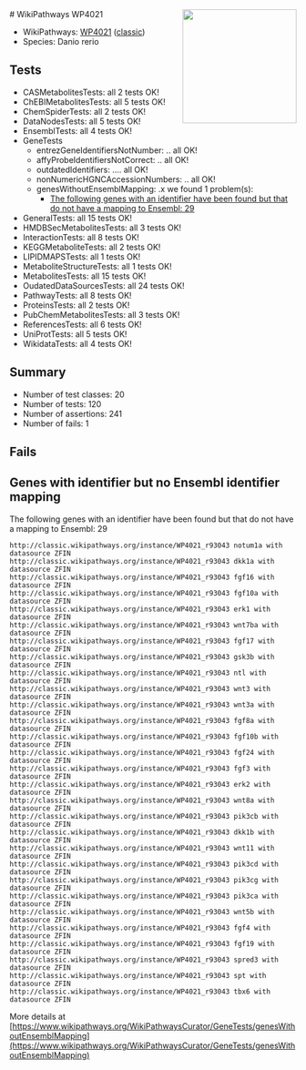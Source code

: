 <img style="float: right; width: 200px" src="https://upload.wikimedia.org/wikipedia/commons/thumb/8/83/Wplogo_with_text_500.png/640px-Wplogo_with_text_500.png" />
# WikiPathways WP4021

* WikiPathways: [WP4021](https://wikipathways.org/pathways/WP4021) ([classic](https://classic.wikipathways.org/instance/WP4021))
* Species: Danio rerio
## Tests
* CASMetabolitesTests: all 2 tests OK!
* ChEBIMetabolitesTests: all 5 tests OK!
* ChemSpiderTests: all 2 tests OK!
* DataNodesTests: all 5 tests OK!
* EnsemblTests: all 4 tests OK!
* GeneTests
    * entrezGeneIdentifiersNotNumber: .. all OK!
    * affyProbeIdentifiersNotCorrect: .. all OK!
    * outdatedIdentifiers: .... all OK!
    * nonNumericHGNCAccessionNumbers: .. all OK!
    * genesWithoutEnsemblMapping: .x we found 1 problem(s):
        * [The following genes with an identifier have been found but that do not have a mapping to Ensembl: 29](#c4e54335)
* GeneralTests: all 15 tests OK!
* HMDBSecMetabolitesTests: all 3 tests OK!
* InteractionTests: all 8 tests OK!
* KEGGMetaboliteTests: all 2 tests OK!
* LIPIDMAPSTests: all 1 tests OK!
* MetaboliteStructureTests: all 1 tests OK!
* MetabolitesTests: all 15 tests OK!
* OudatedDataSourcesTests: all 24 tests OK!
* PathwayTests: all 8 tests OK!
* ProteinsTests: all 2 tests OK!
* PubChemMetabolitesTests: all 3 tests OK!
* ReferencesTests: all 6 tests OK!
* UniProtTests: all 5 tests OK!
* WikidataTests: all 4 tests OK!


## Summary

* Number of test classes: 20
* Number of tests: 120
* Number of assertions: 241
* Number of fails: 1

## Fails

<a name="c4e54335" />

## Genes with identifier but no Ensembl identifier mapping

The following genes with an identifier have been found but that do not have a mapping to Ensembl: 29
```
http://classic.wikipathways.org/instance/WP4021_r93043 notum1a with datasource ZFIN
http://classic.wikipathways.org/instance/WP4021_r93043 dkk1a with datasource ZFIN
http://classic.wikipathways.org/instance/WP4021_r93043 fgf16 with datasource ZFIN
http://classic.wikipathways.org/instance/WP4021_r93043 fgf10a with datasource ZFIN
http://classic.wikipathways.org/instance/WP4021_r93043 erk1 with datasource ZFIN
http://classic.wikipathways.org/instance/WP4021_r93043 wnt7ba with datasource ZFIN
http://classic.wikipathways.org/instance/WP4021_r93043 fgf17 with datasource ZFIN
http://classic.wikipathways.org/instance/WP4021_r93043 gsk3b with datasource ZFIN
http://classic.wikipathways.org/instance/WP4021_r93043 ntl with datasource ZFIN
http://classic.wikipathways.org/instance/WP4021_r93043 wnt3 with datasource ZFIN
http://classic.wikipathways.org/instance/WP4021_r93043 wnt3a with datasource ZFIN
http://classic.wikipathways.org/instance/WP4021_r93043 fgf8a with datasource ZFIN
http://classic.wikipathways.org/instance/WP4021_r93043 fgf10b with datasource ZFIN
http://classic.wikipathways.org/instance/WP4021_r93043 fgf24 with datasource ZFIN
http://classic.wikipathways.org/instance/WP4021_r93043 fgf3 with datasource ZFIN
http://classic.wikipathways.org/instance/WP4021_r93043 erk2 with datasource ZFIN
http://classic.wikipathways.org/instance/WP4021_r93043 wnt8a with datasource ZFIN
http://classic.wikipathways.org/instance/WP4021_r93043 pik3cb with datasource ZFIN
http://classic.wikipathways.org/instance/WP4021_r93043 dkk1b with datasource ZFIN
http://classic.wikipathways.org/instance/WP4021_r93043 wnt11 with datasource ZFIN
http://classic.wikipathways.org/instance/WP4021_r93043 pik3cd with datasource ZFIN
http://classic.wikipathways.org/instance/WP4021_r93043 pik3cg with datasource ZFIN
http://classic.wikipathways.org/instance/WP4021_r93043 pik3ca with datasource ZFIN
http://classic.wikipathways.org/instance/WP4021_r93043 wnt5b with datasource ZFIN
http://classic.wikipathways.org/instance/WP4021_r93043 fgf4 with datasource ZFIN
http://classic.wikipathways.org/instance/WP4021_r93043 fgf19 with datasource ZFIN
http://classic.wikipathways.org/instance/WP4021_r93043 spred3 with datasource ZFIN
http://classic.wikipathways.org/instance/WP4021_r93043 spt with datasource ZFIN
http://classic.wikipathways.org/instance/WP4021_r93043 tbx6 with datasource ZFIN
```

More details at [https://www.wikipathways.org/WikiPathwaysCurator/GeneTests/genesWithoutEnsemblMapping](https://www.wikipathways.org/WikiPathwaysCurator/GeneTests/genesWithoutEnsemblMapping)


